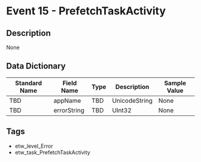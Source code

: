 # Event 15 - PrefetchTaskActivity

## Description
None

## Data Dictionary
|Standard Name|Field Name|Type|Description|Sample Value|
|---|---|---|---|---|
|TBD|appName|TBD|UnicodeString|None|None|
|TBD|errorString|TBD|UInt32|None|None|

## Tags
* etw_level_Error
* etw_task_PrefetchTaskActivity